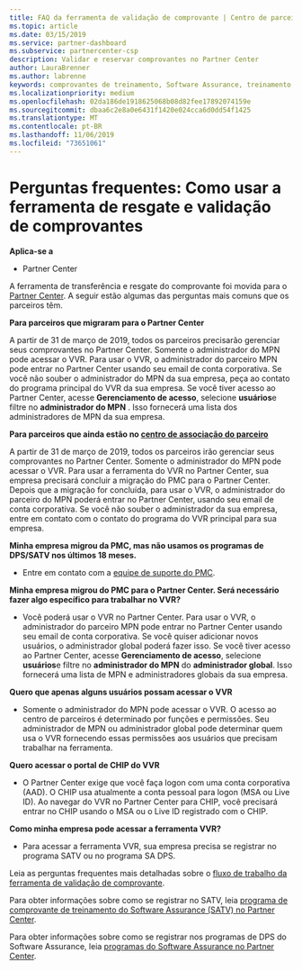 ```yaml
---
title: FAQ da ferramenta de validação de comprovante | Centro de parceiros
ms.topic: article
ms.date: 03/15/2019
ms.service: partner-dashboard
ms.subservice: partnercenter-csp
description: Validar e reservar comprovantes no Partner Center
author: LauraBrenner
ms.author: labrenne
keywords: comprovantes de treinamento, Software Assurance, treinamento, validar comprovantes, comprovante de reserva
ms.localizationpriority: medium
ms.openlocfilehash: 02da186de1918625068b08d82fee17892074159e
ms.sourcegitcommit: dbaa6c2e8a0e6431f1420e024cca6d0dd54f1425
ms.translationtype: MT
ms.contentlocale: pt-BR
ms.lasthandoff: 11/06/2019
ms.locfileid: "73651061"
---
```

# <a name="faq-using-the-voucher-validation-and-redemption-tool"></a>Perguntas frequentes: Como usar a ferramenta de resgate e validação de comprovantes 

**Aplica-se a**

- Partner Center

A ferramenta de transferência e resgate do comprovante foi movida para o [Partner Center](https://partner.microsoft.com/pcv/dashboard/overview). A seguir estão algumas das perguntas mais comuns que os parceiros têm. 

**Para parceiros que migraram para o Partner Center**

 A partir de 31 de março de 2019, todos os parceiros precisarão gerenciar seus comprovantes no Partner Center. Somente o administrador do MPN pode acessar o VVR. Para usar o VVR, o administrador do parceiro MPN pode entrar no Partner Center usando seu email de conta corporativa. Se você não souber o administrador do MPN da sua empresa, peça ao contato do programa principal do VVR da sua empresa.  Se você tiver acesso ao Partner Center, acesse **Gerenciamento de acesso**, selecione **usuários**e filtre no **administrador do MPN** . Isso fornecerá uma lista dos administradores de MPN da sua empresa.  

**Para parceiros que ainda estão no [centro de associação do parceiro](https://partner.microsoft.com/)**

A partir de 31 de março de 2019, todos os parceiros irão gerenciar seus comprovantes no Partner Center. Somente o administrador do MPN pode acessar o VVR. Para usar a ferramenta do VVR no Partner Center, sua empresa precisará concluir a migração do PMC para o Partner Center. Depois que a migração for concluída, para usar o VVR, o administrador do parceiro do MPN poderá entrar no Partner Center, usando seu email de conta corporativa. Se você não souber o administrador da sua empresa, entre em contato com o contato do programa do VVR principal para sua empresa.  


**Minha empresa migrou da PMC, mas não usamos os programas de DPS/SATV nos últimos 18 meses.**

- Entre em contato com a [equipe de suporte do PMC](mailto:proghelp@microsoft.com). 


**Minha empresa migrou do PMC para o Partner Center. Será necessário fazer algo específico para trabalhar no VVR?** 

- Você poderá usar o VVR no Partner Center.  Para usar o VVR, o administrador do parceiro MPN pode entrar no Partner Center usando seu email de conta corporativa. Se você quiser adicionar novos usuários, o administrador global poderá fazer isso. Se você tiver acesso ao Partner Center, acesse **Gerenciamento de acesso**, selecione **usuários**e filtre no **administrador do MPN** do **administrador global**. Isso fornecerá uma lista de MPN e administradores globais da sua empresa.  

**Quero que apenas alguns usuários possam acessar o VVR**

- Somente o administrador do MPN pode acessar o VVR. O acesso ao centro de parceiros é determinado por funções e permissões. Seu administrador de MPN ou administrador global pode determinar quem usa o VVR fornecendo essas permissões aos usuários que precisam trabalhar na ferramenta.

**Quero acessar o portal de CHIP do VVR**

- O Partner Center exige que você faça logon com uma conta corporativa (AAD).  O CHIP usa atualmente a conta pessoal para logon (MSA ou Live ID).  Ao navegar do VVR no Partner Center para CHIP, você precisará entrar no CHIP usando o MSA ou o Live ID registrado com o CHIP.

**Como minha empresa pode acessar a ferramenta VVR?**

- Para acessar a ferramenta VVR, sua empresa precisa se registrar no programa SATV ou no programa SA DPS.

Leia as perguntas frequentes mais detalhadas sobre o [fluxo de trabalho da ferramenta de validação de comprovante](https://query.prod.cms.rt.microsoft.com/cms/api/am/binary/RE3kz5o).

Para obter informações sobre como se registrar no SATV, leia [programa de comprovante de treinamento do Software Assurance (SATV) no Partner Center](software-assurance-satv.md).

Para obter informações sobre como se registrar nos programas de DPS do Software Assurance, leia [programas do Software Assurance no Partner Center](software-assurance-dps.md).
